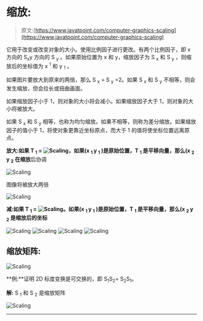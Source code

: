 # 缩放:

> 原文:[https://www.javatpoint.com/computer-graphics-scaling](https://www.javatpoint.com/computer-graphics-scaling)

它用于改变或改变对象的大小。使用比例因子进行更改。有两个比例因子，即 x 方向的 S<sub>x</sub>y 方向的 S <sub>y</sub> 。如果原始位置为 x 和 y，缩放因子为 S <sub>x</sub> 和 S <sub>y</sub> ，则缩放后的坐标值为 x <sup>1</sup> 和 y <sub>1</sub> 。

如果图片要放大到原来的两倍，那么 S <sub>x</sub> = S <sub>y</sub> =2。如果 S <sub>x</sub> 和 S <sub>y</sub> 不相等，则会发生缩放，但会拉长或扭曲画面。

如果缩放因子小于 1，则对象的大小将会减小。如果缩放因子大于 1，则对象的大小将被放大。

如果 S <sub>x</sub> 和 S <sub>y</sub> 相等，也称为均匀缩放。如果不相等，则称为差分缩放。如果缩放因子的值小于 1，将使对象更靠近坐标原点，而大于 1 的值将使坐标位置远离原点。

**放大:如果 T <sub>1</sub> = ![Scaling](../Images/481b50cb0478d3064a0195ba4d0c9b33.png)，如果(x <sub> 1 </sub> y <sub>1</sub> )是原始位置，T <sub>1</sub> 是平移向量，那么(x <sub> 2 </sub> y <sub>2</sub> 在缩放**后协调

![Scaling](../Images/3bbb48e627d5e0af077bf078f552b414.png)

图像将被放大两倍

![Scaling](../Images/8a3351ceb04932b3f9b4b8dcea926dac.png)

**减:如果 T <sub>1</sub> = ![Scaling](../Images/1bd4e26a1069671d8362d75fc6adb923.png)。如果(x <sub> 1 </sub> y <sub>1</sub> )是原始位置，T <sub>1</sub> 是平移向量，那么(x <sub> 2 </sub> y <sub>2</sub> 是缩放后的坐标**

![Scaling](../Images/0ba2c3d89fe9b918d9de2f72ef7d4277.png)
![Scaling](../Images/619f678789a74a36c824103354321140.png)
![Scaling](../Images/74b99122044a9c2a9eb1097fa086bd0e.png)
![Scaling](../Images/afe754a739a3aa832829dc1566e7737a.png)

## 缩放矩阵:

![Scaling](../Images/7efa94ca57b208ce3f18f006c0f76ebc.png)

**例:**证明 2D 标度变换是可交换的，即 S<sub>1</sub>S<sub>2</sub>= S<sub>2</sub>S<sub>1</sub>。

**解:** S <sub>1</sub> 和 S <sub>2</sub> 是缩放矩阵

![Scaling](../Images/15e919ff0425761328720acdc6ac30d0.png)

* * *
